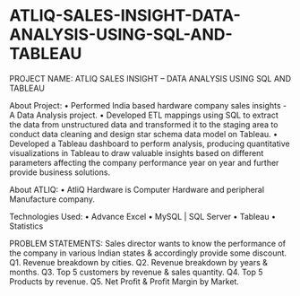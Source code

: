 # ATLIQ-SALES-INSIGHT-DATA-ANALYSIS-USING-SQL-AND-TABLEAU
PROJECT NAME: 
ATLIQ SALES INSIGHT – DATA ANALYSIS USING SQL AND TABLEAU

About Project:
•	Performed India based hardware company sales insights - A Data Analysis project.
•	Developed ETL mappings using SQL to extract the data from unstructured data and transformed it to the staging area to conduct data cleaning and design star schema data model on Tableau.
•	Developed a Tableau dashboard to perform analysis, producing quantitative visualizations in Tableau to draw valuable insights based on different parameters affecting the company performance year on year and further provide business solutions.

About ATLIQ: 
•	AtliQ Hardware is Computer Hardware and peripheral Manufacture company.

Technologies Used: 
•	Advance Excel
•	MySQL | SQL Server
•	Tableau
•	Statistics

PROBLEM STATEMENTS:
Sales director wants to know the performance of the company in various Indian states & accordingly provide some discount.
Q1. Revenue breakdown by cities.
Q2. Revenue breakdown by years & months. 
Q3. Top 5 customers by revenue & sales quantity.
Q4. Top 5 Products by revenue.
Q5. Net Profit & Profit Margin by Market.
